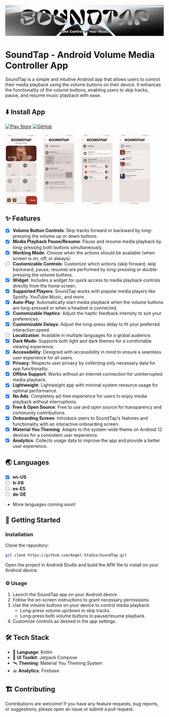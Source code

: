 ![Cover Image](/RESOURCES/Cover-1024x200.png)

# SoundTap - Android Volume Media Controller App

SoundTap is a simple and intuitive Android app that allows users to control their media playback
using the volume buttons on their device. It enhances the functionality of the volume buttons,
enabling users to skip tracks, pause, and resume music playback with ease.

## ⬇️ Install App

[![Play Store](https://img.shields.io/badge/Google_Play-414141?style=for-the-badge&logo=google-play&logoColor=white)](https://play.google.com/store/apps/details?id=fr.angel.soundtap)
[![GitHub](https://img.shields.io/badge/github-%23121011.svg?style=for-the-badge&logo=github&logoColor=white)](https://github.com/Angel-Studio/SoundTap/releases)

<p>
  <img alt="Light" src="./RESOURCES/Screenshot_20240515-160758.png" width="20%">
&nbsp; &nbsp;
  <img alt="Dark" src="./RESOURCES/Screenshot_20240515-160826.png" width="20%">
&nbsp; &nbsp;
  <img alt="Dark" src="./RESOURCES/Screenshot_20240515-160834.png" width="20%">
&nbsp; &nbsp;
  <img alt="Dark" src="./RESOURCES/Screenshot_20240515-160841.png" width="20%">
</p>

## ✨ Features

- [x] **Volume Button Controls**: Skip tracks forward or backward by long-pressing the volume up or
  down buttons.
- [x] **Media Playback Pause/Resume**: Pause and resume media playback by long-pressing both buttons
  simultaneously.
- [x] **Working Mode**: Choose when the actions should be available (when screen is on, off, or
  always).
- [ ] **Customizable Controls**: Customize which actions (skip forward, skip backward, pause,
  resume) are performed by long-pressing or double-pressing the volume buttons.
- [x] **Widget**: Includes a widget for quick access to media playback controls directly from the
  home screen.
- [x] **Supported Players**: SoundTap works with popular media players like Spotify, YouTube Music,
  and more.
- [x] **Auto-Play**: Automatically start media playback when the volume buttons are long-pressed or
  when a headset is connected.
- [x] **Customizable Haptics**: Adjust the haptic feedback intensity to suit your preferences.
- [x] **Customizable Delays**: Adjust the long-press delay to fit your preferred interaction speed.
- [ ] **Localization**: Available in multiple languages for a global audience.
- [x] **Dark Mode**: Supports both light and dark themes for a comfortable viewing experience.
- [x] **Accessibility**: Designed with accessibility in mind to ensure a seamless user experience
  for all users.
- [x] **Privacy**: Respects user privacy by collecting only necessary data for app functionality.
- [x] **Offline Support**: Works without an internet connection for uninterrupted media playback.
- [x] **Lightweight**: Lightweight app with minimal system resource usage for optimal performance.
- [x] **No Ads**: Completely ad-free experience for users to enjoy media playback without
  interruptions.
- [x] **Free & Open Source**: Free to use and open source for transparency and community
  contributions.
- [x] **Onboarding Screen**: Introduce users to SoundTap's features and functionality with an
  interactive onboarding screen.
- [x] **Material You Theming**: Adapts to the system-wide theme on Android 12 devices for a
  consistent user experience.
- [x] **Analytics**: Collects usage data to improve the app and provide a better user experience.

## 🌏 Languages

- [x] **en-US**
- [ ] **fr-FR**
- [ ] **es-ES**
- [ ] **de-DE**
- More languages coming soon!

## 🚀 Getting Started

### Installation

Clone the repository:

```bash
git clone https://github.com/Angel-Studio/SoundTap.git
```

Open the project in Android Studio and build the APK file to install on your Android device.

### :gear: Usage

1. Launch the SoundTap app on your Android device.
2. Follow the on-screen instructions to grant necessary permissions.
3. Use the volume buttons on your device to control media playback:
    - Long-press volume up/down to skip tracks.
    - Long-press both volume buttons to pause/resume playback.
4. Customize controls as desired in the app settings.

## :hammer_and_wrench: Tech Stack

- :dart: **Language**: Kotlin
- :art: **UI Toolkit**: Jetpack Compose
- :artificial_satellite: **Theming**: Material You Theming System
- :bar_chart: **Analytics**: Firebase

## 🏗️ Contributing

Contributions are welcome! If you have any feature requests, bug reports, or suggestions, please
open an issue or submit a pull request.
